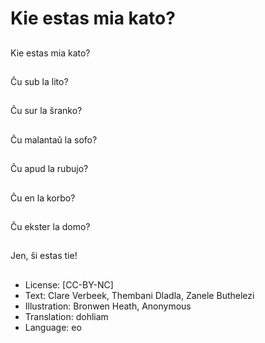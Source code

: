 # Kie estas mia kato?

##
Kie estas mia kato?

##
Ĉu sub la lito?

##
Ĉu sur la ŝranko?

##
Ĉu malantaŭ la sofo?

##
Ĉu apud la rubujo?

##
Ĉu en la korbo?

##
Ĉu ekster la domo?

##
Jen, ŝi estas tie!

##
* License: [CC-BY-NC]
* Text: Clare Verbeek, Thembani Dladla, Zanele Buthelezi
* Illustration: Bronwen Heath, Anonymous
* Translation: dohliam
* Language: eo
